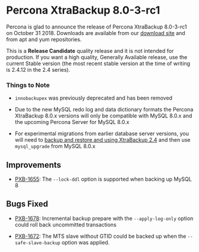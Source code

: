 # Percona XtraBackup 8.0-3-rc1

Percona is glad to announce the release of Percona XtraBackup 8.0-3-rc1 on
October 31 2018. Downloads are available from our [download site](http://www.percona.com/downloads/XtraBackup/) and from apt
and yum repositories.

This is a **Release Candidate** quality release and it is not intended for
production. If you want a high quality, Generally Available release, use the
current Stable version (the most recent stable version at the time of writing is
2.4.12 in the 2.4 series).

### Things to Note


* `innobackupex` was previously deprecated and has been removed


* Due to the new MySQL redo log and data dictionary formats the
Percona XtraBackup 8.0.x versions will only be compatible with MySQL
8.0.x and the upcoming Percona Server for MySQL 8.0.x


* For experimental migrations from earlier database server versions,
you will need to [backup and restore and using XtraBackup 2.4](https://www.percona.com/doc/percona-xtrabackup/2.4/how-tos.html#recipes-for-xtrabackup)
and then use `mysql_upgrade` from MySQL 8.0.x

## Improvements


* [PXB-1655](https://jira.percona.com/browse/PXB-1655): The `--lock-ddl` option is supported when backing up MySQL 8

## Bugs Fixed


* [PXB-1678](https://jira.percona.com/browse/PXB-1678): Incremental backup prepare with the `--apply-log-only`
option could roll back uncommitted transactions


* [PXB-1672](https://jira.percona.com/browse/PXB-1672): The MTS slave without GTID could be backed up when the
`--safe-slave-backup` option was applied.
